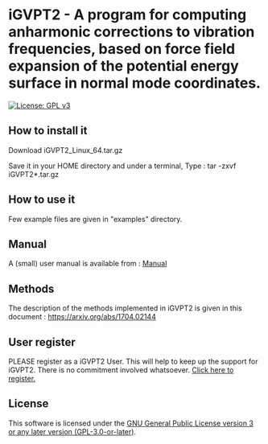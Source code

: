 iGVPT2 - A program for computing anharmonic corrections to vibration frequencies, based on force field expansion of the potential energy surface in normal mode coordinates.
=============================================================================

[![License: GPL v3](https://img.shields.io/badge/License-GPLv3-blue.svg)](https://www.gnu.org/licenses/gpl-3.0)

## How to install it 

Download  iGVPT2_Linux_64.tar.gz 

Save it in your HOME directory and under a terminal,  Type :  tar -zxvf  iGVPT2*.tar.gz

## How to use it

Few example files  are given in "examples" directory.

## Manual

A (small) user manual is available from :  [Manual](https://docs.google.com/viewer?a=v&pid=sites&srcid=ZGVmYXVsdGRvbWFpbnxhbGxvdWNoZWFyfGd4Ojc4NDkxZjIwMWYwODg0Mzc)


## Methods

The description of the methods implemented in iGVPT2 is given in this document : https://arxiv.org/abs/1704.02144


## User register

PLEASE register as a iGVPT2 User. This will help to keep up the support for iGVPT2. There is no commitment involved whatsoever.  [Click here to register.](https://docs.google.com/forms/d/e/1FAIpQLSc1wHwn9g3JN2rvYW0dNS-7Xf3dWE3WJ75jP3C6YP1aBgUEeQ/viewform)

 ## License

This software is licensed under the [GNU General Public License version 3 or any later version (GPL-3.0-or-later)](https://www.gnu.org/licenses/gpl.txt).


 

